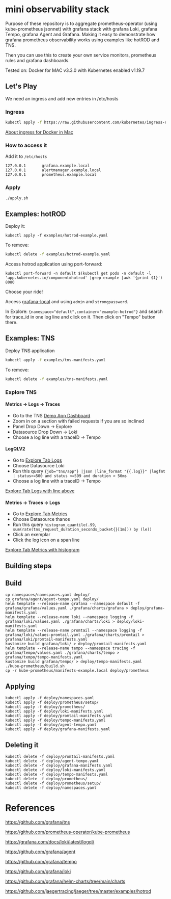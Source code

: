 # mini observability stack

Purpose of these repository is to aggregate prometheus-operator (using kube-prometheus jsonnet) with grafana stack with grafana Loki, grafana Tempo, grafana Agent and Grafana. Making it easy to demonstrate how grafana prometheus observability works using examples like hotROD and TNS.

Then you can use this to create your own service monitors, prometheus rules and grafana dashboards. 

Tested on: Docker for MAC v3.3.0 with Kubernetes enabled v1.19.7

## Let's Play

We need an ingress and add new entries in /etc/hosts

### Ingress

```bash
kubectl apply -f https://raw.githubusercontent.com/kubernetes/ingress-nginx/controller-v0.45.0/deploy/static/provider/cloud/deploy.yaml
```

[About ingress for Docker in Mac](https://kubernetes.github.io/ingress-nginx/deploy/#docker-for-mac)

### How to access it

Add it to `/etc/hosts`
```
127.0.0.1       grafana.example.local
127.0.0.1       alertmanager.example.local
127.0.0.1       prometheus.example.local
```

### Apply

```sh
./apply.sh
```

## Examples: hotROD

Deploy it:
```
kubectl apply -f examples/hotrod-example.yaml
```

To remove:
```sh
kubectl delete -f examples/hotrod-example.yaml
```

Access hotrod application using port-forward:
```
kubectl port-forward -n default $(kubectl get pods -n default -l 'app.kubernetes.io/component=hotrod' |grep example |awk '{print $1}') 8080
```

Choose your ride!

Access [grafana-local](http://grafana.example.local) and using `admin` and `strongpassword`.

In Explore: `{namespace="default",container="example-hotrod"}` and search for trace_id in one log line and click on it. Then click on "Tempo" button there.

## Examples: TNS 

Deploy TNS application
```sh
kubectl apply -f examples/tns-manifests.yaml
```

To remove:
```sh
kubectl delete -f examples/tns-manifests.yaml
```

### Explore TNS

#### Metrics -> Logs -> Traces
- Go to the TNS [Demo App Dashboard](http://grafana.example.local/d/62440ddb0b6b14e05c6cdd3940eda2d1/demo-app?orgId=1&refresh=10s)
- Zoom in on a section with failed requests if you are so inclined
- Panel Drop Down -> Explore
- Datasource Drop Down -> Loki
- Choose a log line with a traceID -> Tempo

#### LogQLV2
- Go to [Explore Tab Logs](http://grafana.example.local/explore?orgId=1&left=%5B%22now-1h%22,%22now%22,%22loki%22,%7B%22exemplar%22:true,%22expr%22:%22%22%7D%5D)
- Choose Datasource Loki
- Run this query `{job="tns/app"} |json |line_format "{{.log}}" |logfmt | status>=500 and status <=599 and duration > 50ms`
- Choose a log line with a traceID -> Tempo

[Explore Tab Logs with line above](http://grafana.example.local/explore?orgId=1&left=%5B%22now-1h%22,%22now%22,%22loki%22,%7B%22expr%22:%22%7Bjob%3D%5C%22tns%2Fapp%5C%22%7D%20%7Cjson%20%7Cline_format%20%5C%22%7B%7B.log%7D%7D%5C%22%20%7Clogfmt%20%7C%20status%3E%3D500%20and%20status%20%3C%3D599%20and%20duration%20%3E%2050ms%22%7D%5D)

#### Metrics -> Traces -> Logs
- Go to [Explore Tab Metrics](http://grafana.example.local/explore?orgId=1&left=%5B%22now-1h%22,%22now%22,%22thanos%22,%7B%22exemplar%22:true%7D%5D)
- Choose Datasource thanos
- Run this query `histogram_quantile(.99, sum(rate(tns_request_duration_seconds_bucket{}[1m])) by (le))`
- Click an exemplar
- Click the log icon on a span line

[Explore Tab Metrics with histogram](http://grafana.example.local/explore?orgId=1&left=%5B%22now-1h%22,%22now%22,%22thanos%22,%7B%22exemplar%22:true,%22expr%22:%22histogram_quantile(.99,%20sum(rate(tns_request_duration_seconds_bucket%7B%7D%5B1m%5D))%20by%20(le))%22,%22requestId%22:%22Q-6a284ac1-9aff-4be3-97f2-0b10b1518efc-0A%22%7D%5D)

## Building steps

## Build

```
cp namespaces/namespaces.yaml deploy/
cp grafana/agent/agent-tempo.yaml deploy/
helm template --release-name grafana --namespace default -f grafana/grafana/values.yaml ./grafana/charts/grafana > deploy/grafana-manifests.yaml
helm template --release-name loki --namespace logging -f grafana/loki/values.yaml ./grafana/charts/loki > deploy/loki-manifests.yaml
helm template --release-name promtail --namespace logging -f grafana/loki/values-promtail.yaml ./grafana/charts/promtail > grafana/loki/promtail-manifests.yaml
kustomize build grafana/loki/ > deploy/promtail-manifests.yaml
helm template --release-name tempo --namespace tracing -f grafana/tempo/values.yaml ./grafana/charts/tempo > grafana/tempo/tempo-manifests.yaml
kustomize build grafana/tempo/ > deploy/tempo-manifests.yaml
./kube-prometheus/build.sh
cp -r kube-prometheus/manifests-example.local deploy/prometheus
```

## Applying

```
kubectl apply -f deploy/namespaces.yaml
kubectl apply -f deploy/prometheus/setup/
kubectl apply -f deploy/prometheus/
kubectl apply -f deploy/loki-manifests.yaml
kubectl apply -f deploy/promtail-manifests.yaml
kubectl apply -f deploy/tempo-manifests.yaml
kubectl apply -f deploy/agent-tempo.yaml
kubectl apply -f deploy/grafana-manifests.yaml
```

## Deleting it

```
kubectl delete -f deploy/promtail-manifests.yaml
kubectl delete -f deploy/agent-tempo.yaml
kubectl delete -f deploy/grafana-manifests.yaml
kubectl delete -f deploy/loki-manifests.yaml
kubectl delete -f deploy/tempo-manifests.yaml
kubectl delete -f deploy/prometheus/
kubectl delete -f deploy/prometheus/setup/
kubectl delete -f deploy/namespaces.yaml
```


# References

https://github.com/grafana/tns  

https://github.com/prometheus-operator/kube-prometheus  

https://grafana.com/docs/loki/latest/logql/  

https://github.com/grafana/agent  

https://github.com/grafana/tempo  

https://github.com/grafana/loki  

https://github.com/grafana/helm-charts/tree/main/charts  

https://github.com/jaegertracing/jaeger/tree/master/examples/hotrod   

